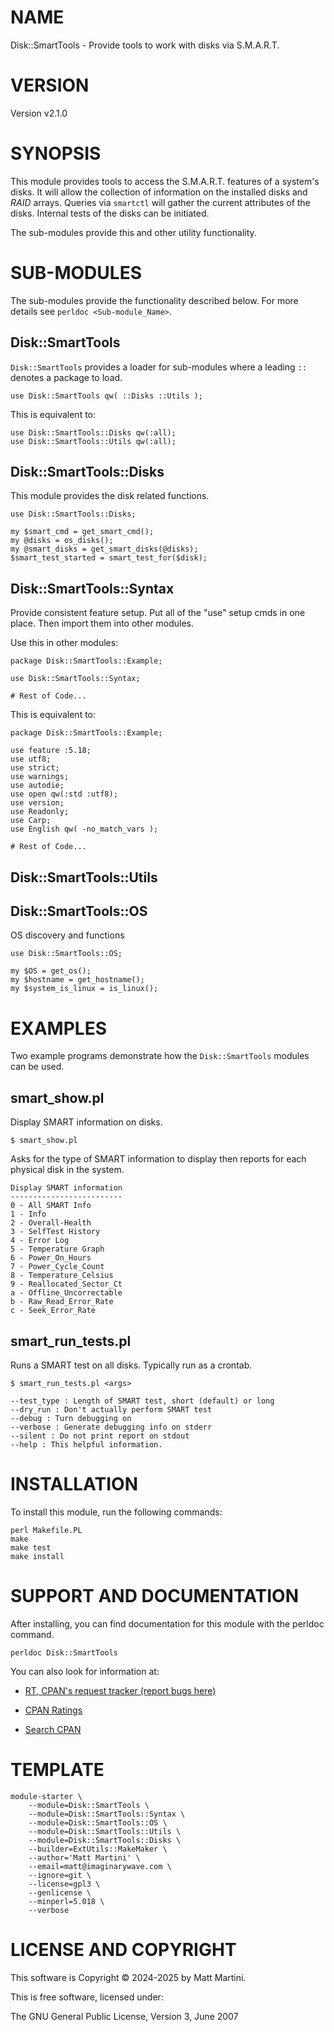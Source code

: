 # NAME
Disk::SmartTools - Provide tools to work with disks via S.M.A.R.T.

# VERSION
Version v2.1.0

# SYNOPSIS

This module provides tools to access the S.M.A.R.T. features of a system's disks.
It will allow the collection of information on the installed disks and *RAID* arrays.
Queries via `smartctl` will gather the current attributes of the disks.  Internal 
tests of the disks can be initiated.  

The sub-modules provide this and other utility functionality.

# SUB-MODULES
The sub-modules provide the functionality described below.  For more details see `perldoc <Sub-module_Name>`.

## Disk::SmartTools
`Disk::SmartTools` provides a loader for sub-modules where a leading `::` denotes a package to load.

    use Disk::SmartTools qw( ::Disks ::Utils );

This is equivalent to:

    use Disk::SmartTools::Disks qw(:all);
    use Disk::SmartTools::Utils qw(:all);

## Disk::SmartTools::Disks
This module provides the disk related functions.

    use Disk::SmartTools::Disks;

    my $smart_cmd = get_smart_cmd();
    my @disks = os_disks();
    my @smart_disks = get_smart_disks(@disks);
    $smart_test_started = smart_test_for($disk);

## Disk::SmartTools::Syntax
Provide consistent feature setup. Put all of the "use" setup cmds in one
place. Then import them into other modules.

Use this in other modules:

    package Disk::SmartTools::Example;

    use Disk::SmartTools::Syntax;

    # Rest of Code...

This is equivalent to:

    package Disk::SmartTools::Example;

    use feature :5.18;
    use utf8;
    use strict;
    use warnings;
    use autodie;
    use open qw(:std :utf8);
    use version;
    use Readonly;
    use Carp;
    use English qw( -no_match_vars );

    # Rest of Code...


## Disk::SmartTools::Utils


## Disk::SmartTools::OS
OS discovery and functions

    use Disk::SmartTools::OS;

    my $OS = get_os();
    my $hostname = get_hostname();
    my $system_is_linux = is_linux();

# EXAMPLES
Two example programs demonstrate how the `Disk::SmartTools` modules can be used.

## smart_show.pl
Display SMART information on disks.

    $ smart_show.pl

Asks for the type of SMART information to display then reports for each
physical disk in the system.

    Display SMART information
    -------------------------
    0 - All SMART Info
    1 - Info
    2 - Overall-Health
    3 - SelfTest History
    4 - Error Log
    5 - Temperature Graph
    6 - Power_On_Hours
    7 - Power_Cycle_Count
    8 - Temperature_Celsius
    9 - Reallocated_Sector_Ct
    a - Offline_Uncorrectable
    b - Raw_Read_Error_Rate
    c - Seek_Error_Rate

## smart_run_tests.pl
Runs a SMART test on all disks.  Typically run as a crontab.
 
    $ smart_run_tests.pl <args>

    --test_type : Length of SMART test, short (default) or long
    --dry_run : Don't actually perform SMART test
    --debug : Turn debugging on
    --verbose : Generate debugging info on stderr
    --silent : Do not print report on stdout
    --help : This helpful information.

# INSTALLATION

To install this module, run the following commands:

    perl Makefile.PL
    make
    make test
    make install

# SUPPORT AND DOCUMENTATION

After installing, you can find documentation for this module with the
perldoc command.

    perldoc Disk::SmartTools

You can also look for information at:

- [RT, CPAN's request tracker (report bugs here)](https://rt.cpan.org/NoAuth/Bugs.html?Dist=Disk-SmartTools)

- [CPAN Ratings](https://cpanratings.perl.org/d/Disk-SmartTools)

- [Search CPAN](https://metacpan.org/release/Disk-SmartTools)

# TEMPLATE

    module-starter \
        --module=Disk::SmartTools \
        --module=Disk::SmartTools::Syntax \
        --module=Disk::SmartTools::OS \
        --module=Disk::SmartTools::Utils \
        --module=Disk::SmartTools::Disks \
        --builder=ExtUtils::MakeMaker \
        --author='Matt Martini' \
        --email=matt@imaginarywave.com \
        --ignore=git \
        --license=gpl3 \
        --genlicense \
        --minperl=5.018 \
        --verbose

# LICENSE AND COPYRIGHT

This software is Copyright © 2024-2025 by Matt Martini.

This is free software, licensed under:

  The GNU General Public License, Version 3, June 2007

